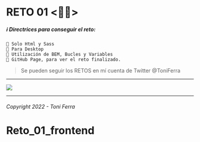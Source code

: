 # RETO 01 <💪🏻>
##### ℹ️ Directrices para conseguir el reto:

~~~
🔴 Solo Html y Sass
🔴 Para Desktop
🔴 Utilización de BEM, Bucles y Variables
🔴 GitHub Page, para ver el reto finalizado.
~~~

> Se pueden seguir los RETOS en mí cuenta de Twitter @ToniFerra


---

![](https://cleanshot-cloud-fra.s3.eu-central-1.amazonaws.com/media/30789/Gq2gxvKb0r4nXew3tpajhmCQDb2488q0YZ112Dsn.jpeg?X-Amz-Content-Sha256=UNSIGNED-PAYLOAD&X-Amz-Security-Token=IQoJb3JpZ2luX2VjENj%2F%2F%2F%2F%2F%2F%2F%2F%2F%2FwEaDGV1LWNlbnRyYWwtMSJIMEYCIQCZNZYiMrkMzz8%2FQ7Oc0zCRzFfPqG2CO7V6PEdyFWE7JQIhAMMDh8%2Bsz8L7RAQAauRGTdOyTLLVmH6Ry6wRD%2BN76dpjKqoCCKH%2F%2F%2F%2F%2F%2F%2F%2F%2F%2FwEQABoMOTE5NTE0NDkxNjc0Igy7Ebs4Wv6BpChAw7Aq%2FgEiOvL6U%2ByNP3Us23dHBonuewnrTpq52gDCGz08ecXuZMEdhQXJpgwRN%2BqTHBTZc0BzhJJ9LhkRhYpbGlBqj7TWB79U%2FB1w9H5wbFmLV7Q2Qi46wPe%2B%2FM8wGaM%2FnG5tTl58qGAIQbmF31cm2vF2TBtBlsusGSx%2BzQaU4FXSeGCspgM8LlP%2BA4Jm044RLsGCBMMMU5UjtQ1Q1sgYxULPEG0fp%2BLmf8PAjxh4kBkUcgEhBBdtXXJZpA209dJ9%2FeR%2FRROPQFi25Itj3qhCqwcHs7evUgwymdVOqh%2Fv%2BFdwKHesu56%2FGDCOeLhPAkgp0KUBuUy4OkyRMca2uCimAiJ7SzDtrNOTBjqZAbMLVEf6o1s2ncsysZHpUf5GktK4kChoRFCqIatWCJb0ex%2FgBI8Z99fzcNkb1WQGrG%2BM2sRxkwXtnHJMDtB6I7rr3TxDtrmnDUmBCk8nbTwzGiFJFz3PbutUlpiGmszSknYqAiXVvXtUCEqR6Zrf1vVdYr6ZAuMKiyd4Ve3PqnPBDY3qOHitc9cieOdEiYMEfGkjFNks0wXIng%3D%3D&X-Amz-Algorithm=AWS4-HMAC-SHA256&X-Amz-Credential=ASIA5MF2VVMNCWLM6KFF%2F20220506%2Feu-central-1%2Fs3%2Faws4_request&X-Amz-Date=20220506T095551Z&X-Amz-SignedHeaders=host&X-Amz-Expires=300&X-Amz-Signature=24d79de0d5fa4a3896d20c60b3e5a5b877b06a12d7708cff18ff2af8517ab120)

---

###### _Copyright 2022 - Toni Ferra_

# Reto_01_frontend
